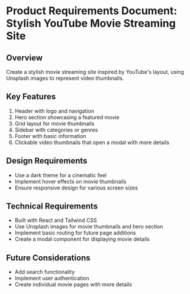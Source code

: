 # Product Requirements Document: Stylish YouTube Movie Streaming Site

## Overview
Create a stylish movie streaming site inspired by YouTube's layout, using Unsplash images to represent video thumbnails.

## Key Features
1. Header with logo and navigation
2. Hero section showcasing a featured movie
3. Grid layout for movie thumbnails
4. Sidebar with categories or genres
5. Footer with basic information
6. Clickable video thumbnails that open a modal with more details

## Design Requirements
- Use a dark theme for a cinematic feel
- Implement hover effects on movie thumbnails
- Ensure responsive design for various screen sizes

## Technical Requirements
- Built with React and Tailwind CSS
- Use Unsplash images for movie thumbnails and hero section
- Implement basic routing for future page additions
- Create a modal component for displaying movie details

## Future Considerations
- Add search functionality
- Implement user authentication
- Create individual movie pages with more details
